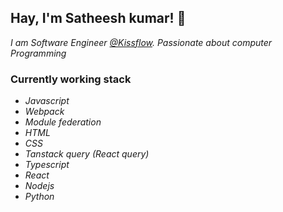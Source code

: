 ## Hay, I'm Satheesh kumar! 👋

*I am Software Engineer [@Kissflow](https://www.kissflow.com). Passionate about computer Programming*

### Currently working stack

- *Javascript*
- *Webpack*
- *Module federation*
- *HTML*
- *CSS*
- *Tanstack query (React query)*
- *Typescript*
- *React*
- *Nodejs*
- *Python*

<!--
**satheesh66/satheesh66** is a ✨ _special_ ✨ repository because its `README.md` (this file) appears on your GitHub profile.

Here are some ideas to get you started:

- 🔭 I’m currently working on ...
- 🌱 I’m currently learning ...
- 👯 I’m looking to collaborate on ...
- 🤔 I’m looking for help with ...
- 💬 Ask me about ...
- 📫 How to reach me: ...
- 😄 Pronouns: ...
- ⚡ Fun fact: ...
-->
